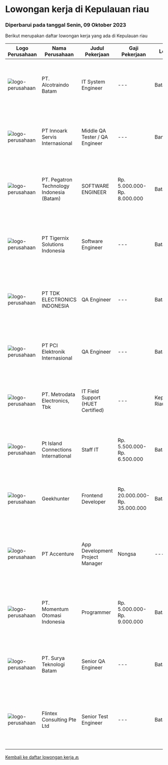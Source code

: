 
  # Lowongan kerja di Kepulauan riau

  ### Diperbarui pada tanggal Senin, 09 Oktober 2023

  Berikut merupakan daftar lowongan kerja yang ada di Kepulauan riau

  |Logo Perusahaan | Nama Perusahaan | Judul Pekerjaan | Gaji Pekerjaan | Lokasi | Deskripsi | Tanggal diunggah | Pranala |
  | -------------- | --------------- | --------------- | --------- | --------- | -------------- | ------- | ----------- |
  |![logo-perusahaan](https://i.ibb.co/sqvTCh9/112815900-stock-vector-no-image-available-icon-flat-vector.webp)|PT. Alcotraindo Batam|IT System Engineer|---|Batam|We are looking for an achievement-oriented and self-motivated candidate with end user support, procurement working experience and responsible for...|Jumat, 06 Oktober 2023|https://www.jobstreet.co.id/id/job/it-system-engineer-4490911?token=0~fa652a7b-89e2-48d2-afcc-505d2f05761a&sectionRank=1&jobId=jobstreet-id-job-4490911|
|![logo-perusahaan](https://image-service-cdn.seek.com.au/03d5b2909306d41d8d881d2ac7cfb4a0d8a47045/ee4dce1061f3f616224767ad58cb2fc751b8d2dc)|PT Innoark Servis Internasional|Middle QA Tester / QA Engineer|---|Bandung|What will you be doing?  Developing Test Strategies, Test Plans, and Test Cases  Maintaining and enhancing a QA process and adhering to it Testing,...|Rabu, 04 Oktober 2023|https://www.jobstreet.co.id/id/job/middle-qa-tester-qa-engineer-4487966?token=0~fa652a7b-89e2-48d2-afcc-505d2f05761a&sectionRank=2&jobId=jobstreet-id-job-4487966|
|![logo-perusahaan](https://image-service-cdn.seek.com.au/4535dfde5cae0fbf6b066bcc002be9af004acdba/ee4dce1061f3f616224767ad58cb2fc751b8d2dc)|PT. Pegatron Technology Indonesia (Batam)|SOFTWARE ENGINEER|Rp. 5.000.000-Rp. 8.000.000|Batam|Responsibilities : Responsible for the maintenance of the server database Responsible for the development of software used in daily production...|Senin, 02 Oktober 2023|https://www.jobstreet.co.id/id/job/software-engineer-4485507?token=0~fa652a7b-89e2-48d2-afcc-505d2f05761a&sectionRank=3&jobId=jobstreet-id-job-4485507|
|![logo-perusahaan](https://image-service-cdn.seek.com.au/a253b944e224371bb7d0b7e07b8b325b62188696/ee4dce1061f3f616224767ad58cb2fc751b8d2dc)|PT Tigernix Solutions Indonesia|Software Engineer|---|Batam|Skills and Qualifications:  Familiar with at least 1 programming language. Have a good-logic and problem-solving skills. Have a high willingness to...|Rabu, 27 September 2023|https://www.jobstreet.co.id/id/job/software-engineer-4482745?token=0~fa652a7b-89e2-48d2-afcc-505d2f05761a&sectionRank=4&jobId=jobstreet-id-job-4482745|
|![logo-perusahaan](https://image-service-cdn.seek.com.au/abf296bd91f8d6875073b1d919f8980bdd50bf3a/ee4dce1061f3f616224767ad58cb2fc751b8d2dc)|PT TDK ELECTRONICS INDONESIA|QA Engineer|---|Batam|Tasks and responsibilities To manage, Supervise and support in-process and final inspection of related products.  Outgoing defective report...|Senin, 25 September 2023|https://www.jobstreet.co.id/id/job/qa-engineer-4479577?token=0~fa652a7b-89e2-48d2-afcc-505d2f05761a&sectionRank=5&jobId=jobstreet-id-job-4479577|
|![logo-perusahaan](https://image-service-cdn.seek.com.au/daa97ff1abf4e9ff1f739c9f7b4f75a273868bb0/ee4dce1061f3f616224767ad58cb2fc751b8d2dc)|PT PCI Elektronik Internasional|QA Engineer|---|Batam|Qualifications : QA Engineer at least 2 years with internal and external audit experience QCC, improvement project such as RMA and customer complaint...|Senin, 25 September 2023|https://www.jobstreet.co.id/id/job/qa-engineer-4479875?token=0~fa652a7b-89e2-48d2-afcc-505d2f05761a&sectionRank=6&jobId=jobstreet-id-job-4479875|
|![logo-perusahaan](https://image-service-cdn.seek.com.au/0d75518309b56a3cff39daa569b0ba02cc7a22f2/ee4dce1061f3f616224767ad58cb2fc751b8d2dc)|PT. Metrodata Electronics, Tbk|IT Field Support (HUET Certified)|---|Kepulauan Riau|Must have a valid HUET Certification Manage IT services request via call and Services Desk apllication, escalate ticket of un-resolved problem to 2nd...|Kamis, 21 September 2023|https://www.jobstreet.co.id/id/job/it-field-support-huet-certified-4476734?token=0~fa652a7b-89e2-48d2-afcc-505d2f05761a&sectionRank=7&jobId=jobstreet-id-job-4476734|
|![logo-perusahaan](https://image-service-cdn.seek.com.au/294c589cc1769b693bbe1accebf21611739702fc/ee4dce1061f3f616224767ad58cb2fc751b8d2dc)|Pt Island Connections International|Staff IT|Rp. 5.500.000-Rp. 6.500.000|Batam|Menyiapkan dan memasang komputer baik perangkat keras, lunak dan sistem penunjangnya di kantor Batam dan di Telunas Resorts Merencanakan dan...|Jumat, 15 September 2023|https://www.jobstreet.co.id/id/job/staff-it-4470674?token=0~fa652a7b-89e2-48d2-afcc-505d2f05761a&sectionRank=8&jobId=jobstreet-id-job-4470674|
|![logo-perusahaan](https://image-service-cdn.seek.com.au/9b1ac08312d45d7e6f0965d6cfa215d52017a644/ee4dce1061f3f616224767ad58cb2fc751b8d2dc)|Geekhunter|Frontend Developer|Rp. 20.000.000-Rp. 35.000.000|Batam|Job Description: Attend relevant workshops, market sessions and interactions. Liaise with necessary topic experts to ensure that facts are collated...|Selasa, 19 September 2023|https://www.jobstreet.co.id/id/job/frontend-developer-4474627?token=0~fa652a7b-89e2-48d2-afcc-505d2f05761a&sectionRank=9&jobId=jobstreet-id-job-4474627|
|![logo-perusahaan](https://image-service-cdn.seek.com.au/1c2e28fa09a87d89b9dac6106fdc6fa435c484bb/ee4dce1061f3f616224767ad58cb2fc751b8d2dc)|PT Accenture|App Development Project Manager | Nongsa|---|Batam|About AccentureAccenture is a global professional services company with leading capabilities in digital, cloud and security. Combining unmatched...|Rabu, 20 September 2023|https://www.jobstreet.co.id/id/job/app-development-project-manager-%7C-nongsa-4475672?token=0~fa652a7b-89e2-48d2-afcc-505d2f05761a&sectionRank=10&jobId=jobstreet-id-job-4475672|
|![logo-perusahaan](https://image-service-cdn.seek.com.au/23b37f7cc6597639bc8e9a4332e0c7fefc2c7f6d/ee4dce1061f3f616224767ad58cb2fc751b8d2dc)|PT. Momentum Otomasi Indonesia|Programmer|Rp. 5.000.000-Rp. 9.000.000|Batam|Have experience min 1years (Fresh Graduated Welcome). Good knowledge in system integration. Having knowledge about SQL. Good communication skill....|Senin, 11 September 2023|https://www.jobstreet.co.id/id/job/programmer-4466015?token=0~fa652a7b-89e2-48d2-afcc-505d2f05761a&sectionRank=11&jobId=jobstreet-id-job-4466015|
|![logo-perusahaan](https://i.ibb.co/sqvTCh9/112815900-stock-vector-no-image-available-icon-flat-vector.webp)|PT. Surya Teknologi Batam|Senior QA Engineer|---|Batam|Responsibilities: Lead and drive the investigations related to customers complaints &amp; correction action Handle multiple projects and lead a team...|Sabtu, 09 September 2023|https://www.jobstreet.co.id/id/job/senior-qa-engineer-4464363?token=0~fa652a7b-89e2-48d2-afcc-505d2f05761a&sectionRank=12&jobId=jobstreet-id-job-4464363|
|![logo-perusahaan](https://i.ibb.co/sqvTCh9/112815900-stock-vector-no-image-available-icon-flat-vector.webp)|Flintex Consulting Pte Ltd|Senior Test Engineer|---|Batam|POSITION SUMMARY:Responsible for working in a group environment in coordination with engineering and manufacturing teams to support new products test...|Kamis, 05 Oktober 2023|https://www.jobstreet.co.id/id/job/senior-test-engineer-1037128142?token=0~fa652a7b-89e2-48d2-afcc-505d2f05761a&sectionRank=13&jobId=jobstreet-id-job-1037128142|


  [Kembali ke daftar lowongan kerja 🔙](../README.md#daftar-lowongan-kerja)
  